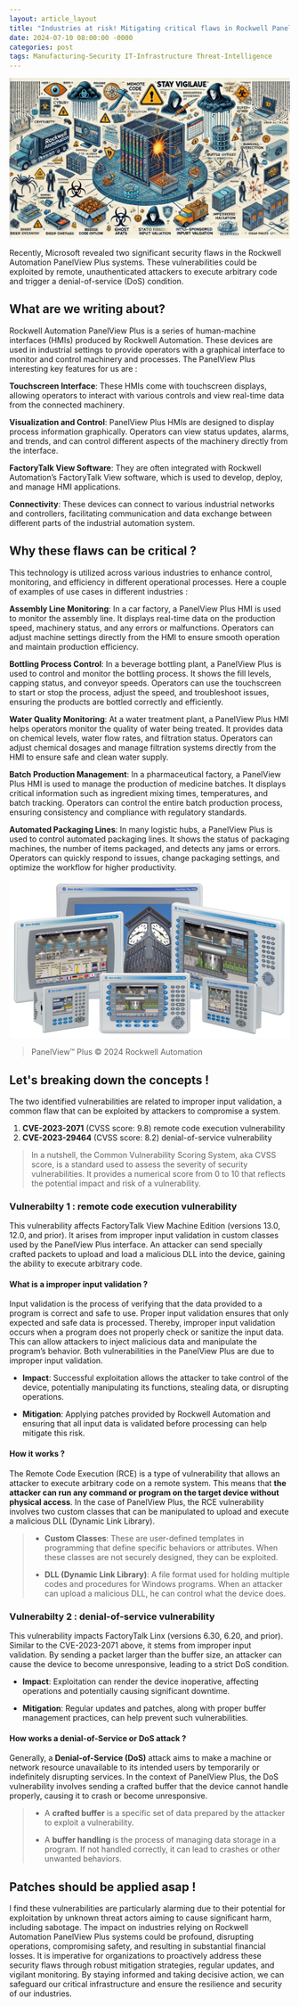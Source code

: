 ```yaml
---
layout: article_layout
title: "Industries at risk! Mitigating critical flaws in Rockwell PanelView™ "
date: 2024-07-10 08:00:00 -0000
categories: post
tags: Manufacturing-Security IT-Infrastructure Threat-Intelligence
---
```

![Illustrated by our virtual artist, vulnerabilities exploited by remote attackers executing arbitrary code.](/assets/alexis-rockwell-panel-breaches.webp)

Recently, Microsoft revealed two significant security flaws in the Rockwell Automation PanelView Plus systems. These vulnerabilities could be exploited by remote, unauthenticated attackers to execute arbitrary code and trigger a denial-of-service (DoS) condition. <!--more-->

## What are we writing about?

Rockwell Automation PanelView Plus is a series of human-machine interfaces (HMIs) produced by Rockwell Automation. These devices are used in industrial settings to provide operators with a graphical interface to monitor and control machinery and processes. The PanelView Plus interesting key features for us are :

**Touchscreen Interface**: These HMIs come with touchscreen displays, allowing operators to interact with various controls and view real-time data from the connected machinery.

**Visualization and Control**: PanelView Plus HMIs are designed to display process information graphically. Operators can view status updates, alarms, and trends, and can control different aspects of the machinery directly from the interface.

**FactoryTalk View Software**: They are often integrated with Rockwell Automation’s FactoryTalk View software, which is used to develop, deploy, and manage HMI applications.

**Connectivity**: These devices can connect to various industrial networks and controllers, facilitating communication and data exchange between different parts of the industrial automation system.

## Why these flaws can be critical ?

This technology is utilized across various industries to enhance control, monitoring, and efficiency in different operational processes. Here a couple of examples of use cases in different industries :

**Assembly Line Monitoring**: In a car factory, a PanelView Plus HMI is used to monitor the assembly line. It displays real-time data on the production speed, machinery status, and any errors or malfunctions. Operators can adjust machine settings directly from the HMI to ensure smooth operation and maintain production efficiency.

**Bottling Process Control**: In a beverage bottling plant, a PanelView Plus is used to control and monitor the bottling process. It shows the fill levels, capping status, and conveyor speeds. Operators can use the touchscreen to start or stop the process, adjust the speed, and troubleshoot issues, ensuring the products are bottled correctly and efficiently.

**Water Quality Monitoring**: At a water treatment plant, a PanelView Plus HMI helps operators monitor the quality of water being treated. It provides data on chemical levels, water flow rates, and filtration status. Operators can adjust chemical dosages and manage filtration systems directly from the HMI to ensure safe and clean water supply.

**Batch Production Management**: In a pharmaceutical factory, a PanelView Plus HMI is used to manage the production of medicine batches. It displays critical information such as ingredient mixing times, temperatures, and batch tracking. Operators can control the entire batch production process, ensuring consistency and compliance with regulatory standards.

**Automated Packaging Lines**: In many logistic hubs, a PanelView Plus is used to control automated packaging lines. It shows the status of packaging machines, the number of items packaged, and detects any jams or errors. Operators can quickly respond to issues, change packaging settings, and optimize the workflow for higher productivity.



![Illustrated by our virtual artist, vulnerabilities exploited by remote attackers executing arbitrary code.](/assets/PanelView-Plus6-family.1920.webp)
> PanelView™ Plus © 2024 Rockwell Automation


## Let's breaking down the concepts !

The two identified vulnerabilities are related to improper input validation, a common flaw that can be exploited by attackers to compromise a system. 

1. **CVE-2023-2071** (CVSS score: 9.8) remote code execution vulnerability
2. **CVE-2023-29464** (CVSS score: 8.2) denial-of-service vulnerability

> In a nutshell, the Common Vulnerability Scoring System, aka CVSS score,  is a standard used to assess the severity of security vulnerabilities. It provides a numerical score from 0 to 10 that reflects the potential impact and risk of a vulnerability.

### Vulnerabilty 1 : remote code execution vulnerability

This vulnerability affects FactoryTalk View Machine Edition (versions 13.0, 12.0, and prior). It arises from improper input validation in custom classes used by the PanelView Plus interface. An attacker can send specially crafted packets to upload and load a malicious DLL into the device, gaining the ability to execute arbitrary code.

#### What is a improper input validation ?

Input validation is the process of verifying that the data provided to a program is correct and safe to use. Proper input validation ensures that only expected and safe data is processed. Thereby, improper input validation occurs when a program does not properly check or sanitize the input data. This can allow attackers to inject malicious data and manipulate the program’s behavior. Both vulnerabilities in the PanelView Plus are due to improper input validation.

- **Impact**: Successful exploitation allows the attacker to take control of the device, potentially manipulating its functions, stealing data, or disrupting operations.

- **Mitigation**: Applying patches provided by Rockwell Automation and ensuring that all input data is validated before processing can help mitigate this risk.

#### How it works ?

The Remote Code Execution (RCE) is a type of vulnerability that allows an attacker to execute arbitrary code on a remote system. This means that **the attacker can run any command or program on the target device without physical access**. In the case of PanelView Plus, the RCE vulnerability involves two custom classes that can be manipulated to upload and execute a malicious DLL (Dynamic Link Library).

> - **Custom Classes**: These are user-defined templates in programming that define specific behaviors or attributes. When these classes are not securely designed, they can be exploited.
> 
> - **DLL (Dynamic Link Library)**: A file format used for holding multiple codes and procedures for Windows programs. When an attacker can upload a malicious DLL, he can control what the device does.



### Vulnerabilty 2 : denial-of-service vulnerability

This vulnerability impacts FactoryTalk Linx (versions 6.30, 6.20, and prior). Similar to the CVE-2023-2071 above, it stems from improper input validation. By sending a packet larger than the buffer size, an attacker can cause the device to become unresponsive, leading to a strict DoS condition.

- **Impact**: Exploitation can render the device inoperative, affecting operations and potentially causing significant downtime.

- **Mitigation**: Regular updates and patches, along with proper buffer management practices, can help prevent such vulnerabilities.

#### How works a denial-of-Service or DoS attack ?

Generally, a **Denial-of-Service (DoS)** attack aims to make a machine or network resource unavailable to its intended users by temporarily or indefinitely disrupting services. In the context of PanelView Plus, the DoS vulnerability involves sending a crafted buffer that the device cannot handle properly, causing it to crash or become unresponsive.


> - A **crafted buffer** is a specific set of data prepared by the attacker to exploit a vulnerability. 
>
> - A  **buffer handling** is the process of managing data storage in a program. If not handled correctly, it can lead to crashes or other unwanted behaviors.


## Patches should be applied asap !

I find these vulnerabilities are particularly alarming due to their potential for exploitation by unknown threat actors aiming to cause significant harm, including sabotage. The impact on industries relying on Rockwell Automation PanelView Plus systems could be profound, disrupting operations, compromising safety, and resulting in substantial financial losses. It is imperative for organizations to proactively address these security flaws through robust mitigation strategies, regular updates, and vigilant monitoring. By staying informed and taking decisive action, we can safeguard our critical infrastructure and ensure the resilience and security of our industries.